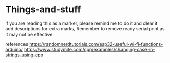 # Things-and-stuff

if you are reading this as a marker, please remind me to do it and clear it
add descriptions for extra marks, 
Remember to remove ready serial print as it may not be effective

references
https://randomnerdtutorials.com/esp32-useful-wi-fi-functions-arduino/
https://www.studymite.com/cpp/examples/changing-case-in-strings-using-cpp

